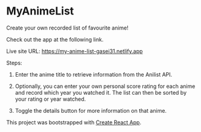 # MyAnimeList

Create your own recorded list of favourite anime!

Check out the app at the following link.

Live site URL: https://my-anime-list-gasei31.netlify.app

Steps:

1. Enter the anime title to retrieve information from the Anilist API.

2. Optionally, you can enter your own personal score rating for each anime and record which year you watched it. The list can then be sorted by your rating or year watched.

3. Toggle the details button for more information on that anime.

This project was bootstrapped with [Create React App](https://github.com/facebook/create-react-app).
